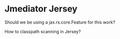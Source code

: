 # Jmediator Jersey

Should we be using a jax.rs.core.Feature for this work?

How to classpath scanning in Jersey?

